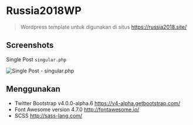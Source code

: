 # Russia2018WP

> Wordpress template untuk digunakan di situs https://russia2018.site/

## Screenshots

Single Post `singular.php`

![Single Post - singular.php](https://russia2018.site/wp-content/uploads/2017/07/russia2018-browser-shot.jpg)

## Menggunakan

* Twitter Bootstrap  v4.0.0-alpha.6 https://v4-alpha.getbootstrap.com/
* Font Awesome version 4.7.0 http://fontawesome.io/
* SCSS http://sass-lang.com/


